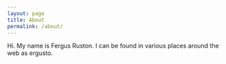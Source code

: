```yaml
---
layout: page
title: About
permalink: /about/
---
```


Hi. My name is Fergus Ruston. I can be found in various places around the web as ergusto. 
